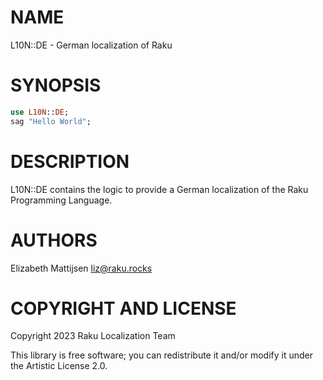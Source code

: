 NAME
====

L10N::DE - German localization of Raku

SYNOPSIS
========

```raku
use L10N::DE;
sag "Hello World";
```

DESCRIPTION
===========

L10N::DE contains the logic to provide a German localization of the Raku Programming Language.

AUTHORS
=======

Elizabeth Mattijsen <liz@raku.rocks>

COPYRIGHT AND LICENSE
=====================

Copyright 2023 Raku Localization Team

This library is free software; you can redistribute it and/or modify it under the Artistic License 2.0.

